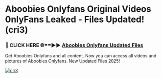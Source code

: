 # Aboobies Onlyfans Original Videos 0nlyFans Leaked - Files Updated! (cri3)

<h3>🔴 CLICK HERE 🌐==►► <a href="https://tinyurl.com/x26r9saj" rel="nofollow">Aboobies Onlyfans Updated Files</a></h3>

Get Aboobies Onlyfans and all content. Now you can access all videos and pictures of Aboobies Onlyfans. New Updated Files 2025!

[![cri3](https://i.imgur.com/LkgZPqh.gif)](https://tinyurl.com/x26r9saj)
